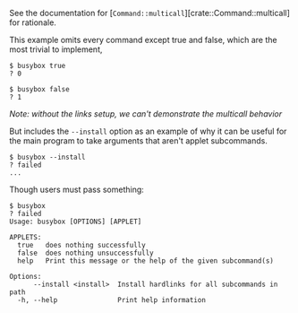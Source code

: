 See the documentation for [`Command::multicall`][crate::Command::multicall] for rationale.

This example omits every command except true and false,
which are the most trivial to implement,
```console
$ busybox true
? 0

$ busybox false
? 1

```
*Note: without the links setup, we can't demonstrate the multicall behavior*

But includes the `--install` option as an example of why it can be useful
for the main program to take arguments that aren't applet subcommands.
```console
$ busybox --install
? failed
...

```

Though users must pass something:
```console
$ busybox
? failed
Usage: busybox [OPTIONS] [APPLET]

APPLETS:
  true   does nothing successfully
  false  does nothing unsuccessfully
  help   Print this message or the help of the given subcommand(s)

Options:
      --install <install>  Install hardlinks for all subcommands in path
  -h, --help               Print help information

```
